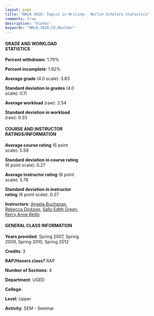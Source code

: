 ```yaml
---
layout: page
title: "NRLN 3020: Topics in Writing:  Norlin Scholars Statistics"
comments: true
description: "blanks"
keywords: "NRLN,3020,CU,Boulder"
---
```

<head>
<script src="https://ajax.googleapis.com/ajax/libs/jquery/2.1.3/jquery.min.js"></script>
<script src="https://dl.dropboxusercontent.com/s/pc42nxpaw1ea4o9/highcharts.js?dl=0"></script>
<!-- <script src="../assets/js/highcharts.js"></script> -->
<style type="text/css">@font-face {
	font-family: "Bebas Neue";
	src: url(https://www.filehosting.org/file/details/544349/BebasNeue Regular.otf) format("opentype");
	}
	h1.Bebas { 
		font-family: "Bebas Neue", Verdana, Tahoma;
	}
</style>
</head>
<body>
	<div id="container" style="float: right; width: 45%; height: 88%; margin-left: 2.5%; margin-right: 2.5%;"></div>
	<script language="JavaScript">
		$(document).ready(function() {
		var chart = {type: 'column'};
		var title = {text: 'Grade Distribution'};
		var xAxis = {categories: ['A','B','C','D','F'],crosshair: true};
		var yAxis = {min: 0,title: {text: 'Percentage'}};
		var tooltip = {headerFormat: '<center><b><span style="font-size:20px">{point.key}</span></b></center>',
		               pointFormat: '<td style="padding:0"><b>{point.y:.1f}%</b></td>',
		               footerFormat: '</table>',shared: true,useHTML: true};
		var plotOptions = {column: {pointPadding: 0.0,borderWidth: 0}};  
		var credits = {enabled: false};var series= [{name: 'Percent',data: [83.22,16.78,0.0,0.0,0.0,]}];
		var json = {};
		json.chart = chart;
		json.title = title;
		json.tooltip = tooltip;
		json.xAxis = xAxis;
		json.yAxis = yAxis;  
		json.series = series;
		json.plotOptions = plotOptions;  
		json.credits = credits;
		$('#container').highcharts(json);
	});
	</script>
</body>
			   
#### GRADE AND WORKLOAD STATISTICS

**Percent withdrawn**: 1.79%

**Percent incomplete**: 1.92%

**Average grade** (4.0 scale): 3.83

**Standard deviation in grades** (4.0 scale): 0.11

**Average workload** (raw): 2.54

**Standard deviation in workload** (raw): 0.33

#### COURSE AND INSTRUCTOR RATINGS/INFORMATION

**Average course rating** (6 point scale): 5.59

**Standard deviation in course rating** (6 point scale): 0.27

**Average instructor rating** (6 point scale): 5.78

**Standard deviation in instructor rating** (6 point scale): 0.27

**Instructors**: <a href='../../instructors/Angela_Buchanan'>Angela Buchanan</a>, <a href='../../instructors/Rebecca_Dickson'>Rebecca Dickson</a>, <a href='../../instructors/Sally_Edith_Green'>Sally Edith Green</a>, <a href='../../instructors/Kerry_Anne_Reilly'>Kerry Anne Reilly</a>

#### GENERAL CLASS INFORMATION

**Years provided**: Spring 2007, Spring 2009, Spring 2010, Spring 2012

**Credits**: 3

**RAP/Honors class?** RAP

**Number of Sections**: 4

**Department**: UGED

**College**: 

**Level**: Upper

**Activity**: SEM - Seminar
